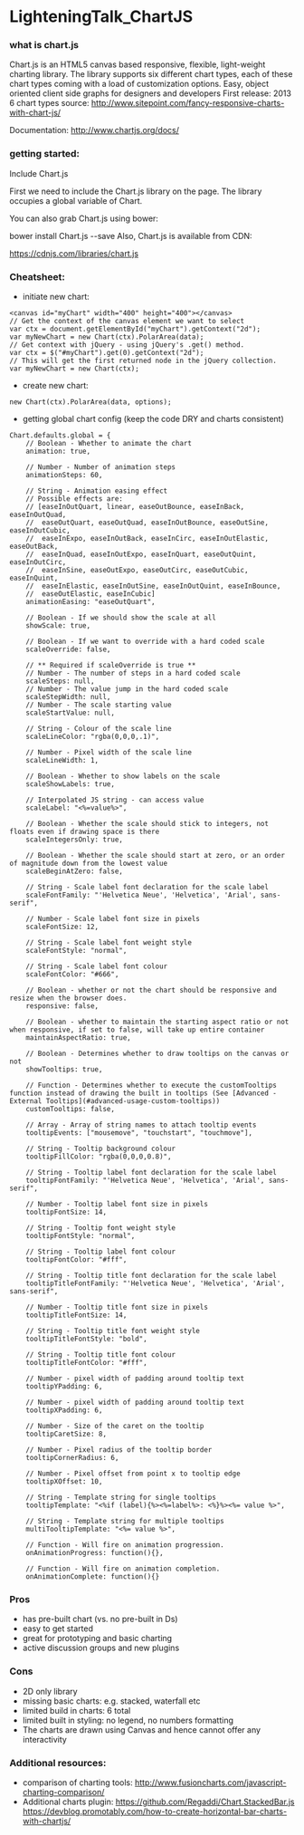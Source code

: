 # LighteningTalk_ChartJS

### what is chart.js
Chart.js is an HTML5 canvas based responsive, flexible, light-weight charting library. The library supports six different chart types, each of these chart types coming with a load of customization options.
Easy, object oriented client side graphs for designers and developers
First release: 2013
6 chart types
source: http://www.sitepoint.com/fancy-responsive-charts-with-chart-js/


Documentation: http://www.chartjs.org/docs/


### getting started: 
Include Chart.js

First we need to include the Chart.js library on the page. The library occupies a global variable of Chart.

<script src="Chart.js"></script>

You can also grab Chart.js using bower:

bower install Chart.js --save
Also, Chart.js is available from CDN:

https://cdnjs.com/libraries/chart.js


### Cheatsheet:
* initiate new chart: 
```
<canvas id="myChart" width="400" height="400"></canvas>
// Get the context of the canvas element we want to select
var ctx = document.getElementById("myChart").getContext("2d");
var myNewChart = new Chart(ctx).PolarArea(data);
// Get context with jQuery - using jQuery's .get() method.
var ctx = $("#myChart").get(0).getContext("2d");
// This will get the first returned node in the jQuery collection.
var myNewChart = new Chart(ctx);
```

* create new chart:
```
new Chart(ctx).PolarArea(data, options);

```

* getting global chart config (keep the code DRY and charts consistent)

```
Chart.defaults.global = {
    // Boolean - Whether to animate the chart
    animation: true,

    // Number - Number of animation steps
    animationSteps: 60,

    // String - Animation easing effect
    // Possible effects are:
    // [easeInOutQuart, linear, easeOutBounce, easeInBack, easeInOutQuad,
    //  easeOutQuart, easeOutQuad, easeInOutBounce, easeOutSine, easeInOutCubic,
    //  easeInExpo, easeInOutBack, easeInCirc, easeInOutElastic, easeOutBack,
    //  easeInQuad, easeInOutExpo, easeInQuart, easeOutQuint, easeInOutCirc,
    //  easeInSine, easeOutExpo, easeOutCirc, easeOutCubic, easeInQuint,
    //  easeInElastic, easeInOutSine, easeInOutQuint, easeInBounce,
    //  easeOutElastic, easeInCubic]
    animationEasing: "easeOutQuart",

    // Boolean - If we should show the scale at all
    showScale: true,

    // Boolean - If we want to override with a hard coded scale
    scaleOverride: false,

    // ** Required if scaleOverride is true **
    // Number - The number of steps in a hard coded scale
    scaleSteps: null,
    // Number - The value jump in the hard coded scale
    scaleStepWidth: null,
    // Number - The scale starting value
    scaleStartValue: null,

    // String - Colour of the scale line
    scaleLineColor: "rgba(0,0,0,.1)",

    // Number - Pixel width of the scale line
    scaleLineWidth: 1,

    // Boolean - Whether to show labels on the scale
    scaleShowLabels: true,

    // Interpolated JS string - can access value
    scaleLabel: "<%=value%>",

    // Boolean - Whether the scale should stick to integers, not floats even if drawing space is there
    scaleIntegersOnly: true,

    // Boolean - Whether the scale should start at zero, or an order of magnitude down from the lowest value
    scaleBeginAtZero: false,

    // String - Scale label font declaration for the scale label
    scaleFontFamily: "'Helvetica Neue', 'Helvetica', 'Arial', sans-serif",

    // Number - Scale label font size in pixels
    scaleFontSize: 12,

    // String - Scale label font weight style
    scaleFontStyle: "normal",

    // String - Scale label font colour
    scaleFontColor: "#666",

    // Boolean - whether or not the chart should be responsive and resize when the browser does.
    responsive: false,

    // Boolean - whether to maintain the starting aspect ratio or not when responsive, if set to false, will take up entire container
    maintainAspectRatio: true,

    // Boolean - Determines whether to draw tooltips on the canvas or not
    showTooltips: true,

    // Function - Determines whether to execute the customTooltips function instead of drawing the built in tooltips (See [Advanced - External Tooltips](#advanced-usage-custom-tooltips))
    customTooltips: false,

    // Array - Array of string names to attach tooltip events
    tooltipEvents: ["mousemove", "touchstart", "touchmove"],

    // String - Tooltip background colour
    tooltipFillColor: "rgba(0,0,0,0.8)",

    // String - Tooltip label font declaration for the scale label
    tooltipFontFamily: "'Helvetica Neue', 'Helvetica', 'Arial', sans-serif",

    // Number - Tooltip label font size in pixels
    tooltipFontSize: 14,

    // String - Tooltip font weight style
    tooltipFontStyle: "normal",

    // String - Tooltip label font colour
    tooltipFontColor: "#fff",

    // String - Tooltip title font declaration for the scale label
    tooltipTitleFontFamily: "'Helvetica Neue', 'Helvetica', 'Arial', sans-serif",

    // Number - Tooltip title font size in pixels
    tooltipTitleFontSize: 14,

    // String - Tooltip title font weight style
    tooltipTitleFontStyle: "bold",

    // String - Tooltip title font colour
    tooltipTitleFontColor: "#fff",

    // Number - pixel width of padding around tooltip text
    tooltipYPadding: 6,

    // Number - pixel width of padding around tooltip text
    tooltipXPadding: 6,

    // Number - Size of the caret on the tooltip
    tooltipCaretSize: 8,

    // Number - Pixel radius of the tooltip border
    tooltipCornerRadius: 6,

    // Number - Pixel offset from point x to tooltip edge
    tooltipXOffset: 10,

    // String - Template string for single tooltips
    tooltipTemplate: "<%if (label){%><%=label%>: <%}%><%= value %>",

    // String - Template string for multiple tooltips
    multiTooltipTemplate: "<%= value %>",

    // Function - Will fire on animation progression.
    onAnimationProgress: function(){},

    // Function - Will fire on animation completion.
    onAnimationComplete: function(){}
```

### Pros 
* has pre-built chart (vs. no pre-built in Ds)
* easy to get started
* great for prototyping and basic charting
* active discussion groups and new plugins

### Cons
* 2D only library
* missing basic charts: e.g. stacked, waterfall etc
* limited build in charts: 6 total
* limited built in styling: no legend, no numbers formatting
* The charts are drawn using Canvas and hence cannot offer any interactivity



### Additional resources: 
* comparison of charting tools: http://www.fusioncharts.com/javascript-charting-comparison/
* Additional charts plugin: 
https://github.com/Regaddi/Chart.StackedBar.js
https://devblog.promotably.com/how-to-create-horizontal-bar-charts-with-chartjs/





















